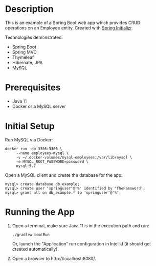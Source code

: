 # Description
This is an example of a Spring Boot web app which provides CRUD operations on an Employee entity.
Created with [Spring Initializr](https://start.spring.io/).

Technologies demonstrated:

* Spring Boot
* Spring MVC
* Thymeleaf
* Hibernate, JPA
* MySQL

# Prerequisites
* Java 11
* Docker or a MySQL server

# Initial Setup
Run MySQL via Docker:
```
docker run -dp 3306:3306 \
     --name employees-mysql \
     -v ~/.docker-volumes/mysql-employees:/var/lib/mysql \
     -e MYSQL_ROOT_PASSWORD=password \
     mysql:5.7
```

Open a MySQL client and create the database for the app:
```
mysql> create database db_example;
mysql> create user 'springuser'@'%' identified by 'ThePassword';
mysql> grant all on db_example.* to 'springuser'@'%';
```

# Running the App
1. Open a terminal, make sure Java 11 is in the execution path and run:
    ```
    ./gradlew bootRun
    ```
    Or, launch the "Application" run configuration in IntelliJ (it should get created automatically).

2. Open a browser to http://localhost:8080/.
